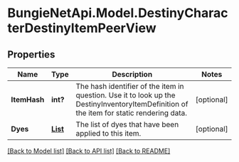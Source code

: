 # BungieNetApi.Model.DestinyCharacterDestinyItemPeerView
## Properties

Name | Type | Description | Notes
------------ | ------------- | ------------- | -------------
**ItemHash** | **int?** | The hash identifier of the item in question. Use it to look up the DestinyInventoryItemDefinition of the item for static rendering data. | [optional] 
**Dyes** | [**List<DestinyDyeReference>**](DestinyDyeReference.md) | The list of dyes that have been applied to this item. | [optional] 

[[Back to Model list]](../README.md#documentation-for-models) [[Back to API list]](../README.md#documentation-for-api-endpoints) [[Back to README]](../README.md)

